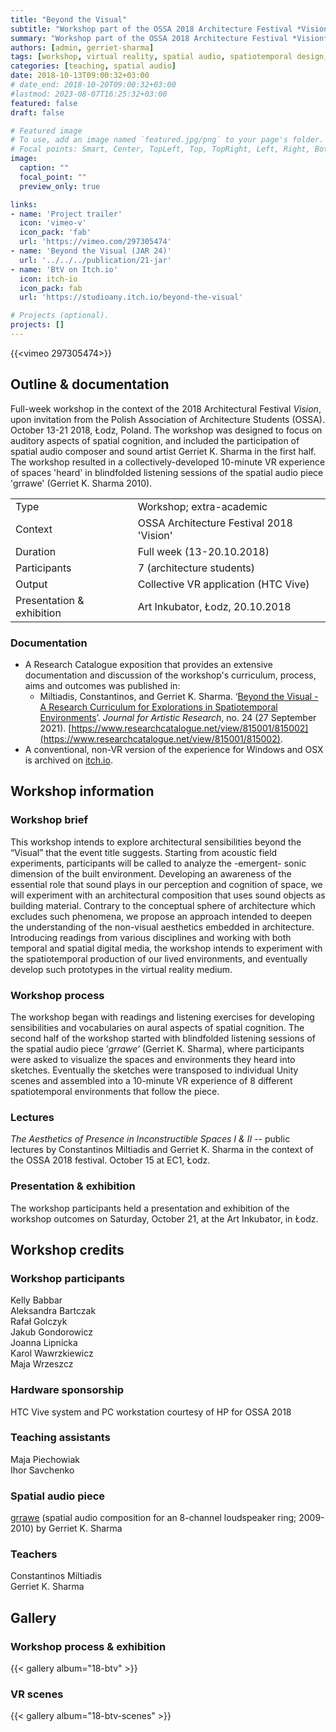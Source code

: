```yaml
---
title: "Beyond the Visual"
subtitle: "Workshop part of the OSSA 2018 Architecture Festival *Vision*"
summary: "Workshop part of the OSSA 2018 Architecture Festival *Vision*"
authors: [admin, gerriet-sharma]
tags: [workshop, virtual reality, spatial audio, spatiotemporal design, exhibition]
categories: [teaching, spatial audio]
date: 2018-10-13T09:00:32+03:00
# date_end: 2018-10-20T09:00:32+03:00
#lastmod: 2023-08-07T16:25:32+03:00
featured: false
draft: false

# Featured image
# To use, add an image named `featured.jpg/png` to your page's folder.
# Focal points: Smart, Center, TopLeft, Top, TopRight, Left, Right, BottomLeft, Bottom, BottomRight.
image:
  caption: ""
  focal_point: ""
  preview_only: true

links: 
- name: 'Project trailer'
  icon: 'vimeo-v'
  icon_pack: 'fab'
  url: 'https://vimeo.com/297305474'
- name: 'Beyond the Visual (JAR 24)'
  url: '../../../publication/21-jar'
- name: 'BtV on Itch.io'
  icon: itch-io
  icon_pack: fab
  url: 'https://studioany.itch.io/beyond-the-visual'

# Projects (optional).
projects: []
---
```


{{<vimeo 297305474>}}



<!--
{{< toc >}}
-->

## Outline & documentation 
Full-week workshop in the context of the 2018 Architectural Festival *Vision*, upon invitation from the Polish Association of Architecture Students (OSSA). October 13-21 2018, Łodz, Poland. 
The workshop was designed to focus on auditory aspects of spatial cognition, and included the participation of spatial audio composer and sound artist Gerriet K. Sharma in the first half. The workshop resulted in a collectively-developed 10-minute VR experience of spaces 'heard' in blindfolded listening sessions of the spatial audio piece 'grrawe' (Gerriet K. Sharma 2010). 

| | |
|-|-|
| Type | Workshop; extra-academic | 
| Context | OSSA Architecture Festival 2018 'Vision'| 
| Duration | Full week (13-20.10.2018) | 
| Participants | 7 (architecture students) |
| Output | Collective VR application (HTC Vive) |  
| Presentation & exhibition | Art Inkubator, Łodz, 20.10.2018| 
### Documentation
- A Research Catalogue exposition that provides an extensive documentation and discussion of the workshop's curriculum, process, aims and outcomes was published in: 
	- Miltiadis, Constantinos, and Gerriet K. Sharma. ‘[Beyond the Visual - A Research Curriculum for Explorations in Spatiotemporal Environments](../../../publication/21-jar)’. _Journal for Artistic Research_, no. 24 (27 September 2021). [https://www.researchcatalogue.net/view/815001/815002](https://www.researchcatalogue.net/view/815001/815002).
- A conventional, non-VR version of the experience for Windows and OSX is archived on [itch.io](https://studioany.itch.io/beyond-the-visual).  

## Workshop information
### Workshop brief  
This workshop intends to explore architectural sensibilities beyond the “Visual” that the event title suggests. Starting from acoustic field experiments, participants will be called to analyze the -emergent- sonic dimension of the built environment. Developing an awareness of the essential role that sound plays in our perception and cognition of space, we will experiment with an architectural composition that uses sound objects as building material. Contrary to the conceptual sphere of architecture which excludes such phenomena, we propose an approach intended to deepen the understanding of the non-visual aesthetics embedded in architecture. Introducing readings from various disciplines and working with both temporal and spatial digital media, the workshop intends to experiment with the spatiotemporal production of our lived environments, and eventually develop such prototypes in the virtual reality medium.

### Workshop process

The workshop began with readings and listening exercises for developing sensibilities and vocabularies on aural aspects of spatial cognition. 
The second half of the workshop started with blindfolded listening sessions of  the spatial audio piece ‘_grrawe_‘ (Gerriet K. Sharma), where participants were asked to visualize the spaces and environments they heard into sketches. Eventually the sketches were transposed to individual Unity scenes and assembled into a 10-minute VR experience of 8 different spatiotemporal environments that follow the piece.  
### Lectures 

*The Aesthetics of Presence in Inconstructible Spaces I & II* -- public lectures by Constantinos Miltiadis and Gerriet K. Sharma in the context of the OSSA 2018 festival. October 15 at EC1, Łodz.

### Presentation & exhibition
The workshop participants held a presentation and exhibition of the workshop outcomes on Saturday, October 21, at the Art Inkubator, in Łodz.

## Workshop credits 

### Workshop participants  
Kelly Babbar  
Aleksandra Bartczak  
Rafał Golczyk  
Jakub Gondorowicz  
Joanna Lipnicka  
Karol Wawrzkiewicz  
Maja Wrzeszcz

### Hardware sponsorship  
HTC Vive system and PC workstation courtesy of HP for OSSA 2018

### Teaching assistants 
Maja Piechowiak  
Ihor Savchenko 

### Spatial audio piece  
[grrawe](https://www.gksh.net/portfolio/grrawe/) (spatial audio composition for an 8-channel loudspeaker ring; 2009-2010) by Gerriet K. Sharma  

### Teachers  
Constantinos Miltiadis  
Gerriet K. Sharma 

## Gallery 

### Workshop process & exhibition 
{{< gallery album="18-btv" >}}

### VR scenes
{{< gallery album="18-btv-scenes" >}}
